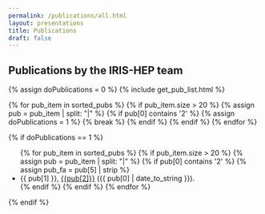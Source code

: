 ```yaml
---
permalink: /publications/all.html
layout: presentations
title: Publications
draft: false
---
```


## Publications by the IRIS-HEP team

{% assign doPublications = 0 %}
{% include get_pub_list.html %}

{% for pub_item in sorted_pubs %}
    {% if pub_item.size  > 20 %}
        {% assign pub = pub_item | split: "|" %}
        {% if pub[0] contains '2' %}
            {% assign doPublications = 1 %}
            {% break %}
        {% endif %}
    {% endif %}
{% endfor %}



{% if doPublications == 1 %}


<ul>
  {% for pub_item in sorted_pubs %}
    {% if pub_item.size  > 20 %}
      {% assign pub = pub_item | split: "|" %}
      {% if pub[0] contains '2' %}
        {% assign pub_fa = pub[5] | strip %}
        <li> {{ pub[1] }}, <a href="{{pub[3]}}">{{pub[2]}}</a> ({{ pub[0] | date_to_string }}).</li>
      {% endif %}
    {% endif %}
  {% endfor %}
</ul>

{% endif %}


